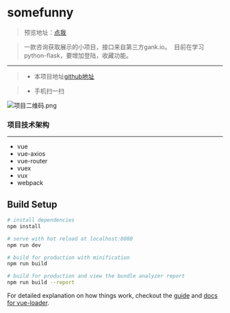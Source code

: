 # somefunny

> 预览地址：[点我](https://toffee24.github.io/someFunny/dist/index.html)

>  一款咨询获取展示的小项目，接口来自第三方gank.io。
>  目前在学习python-flask，要增加登陆，收藏功能。

***

>* 本项目地址[github地址](https://github.com/Toffee24/someFunny)

>* 手机扫一扫

![项目二维码.png](https://chaqianma-open.oss-cn-hangzhou.aliyuncs.com/data/1511340610982.png)


### 项目技术架构
***
*  vue
*  vue-axios
*  vue-router
*  vuex
*  vux
*  webpack

## Build Setup

``` bash
# install dependencies
npm install

# serve with hot reload at localhost:8080
npm run dev

# build for production with minification
npm run build

# build for production and view the bundle analyzer report
npm run build --report
```

For detailed explanation on how things work, checkout the [guide](http://vuejs-templates.github.io/webpack/) and [docs for vue-loader](http://vuejs.github.io/vue-loader).
